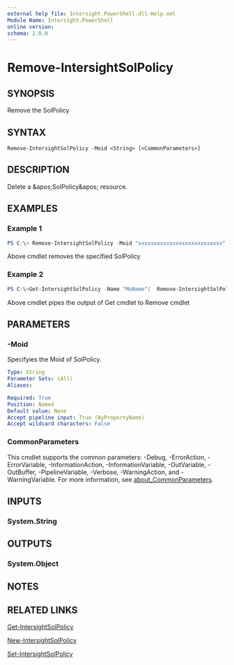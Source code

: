 ```yaml
---
external help file: Intersight.PowerShell.dll-Help.xml
Module Name: Intersight.PowerShell
online version:
schema: 2.0.0
---
```


# Remove-IntersightSolPolicy

## SYNOPSIS
Remove the SolPolicy

## SYNTAX

```
Remove-IntersightSolPolicy -Moid <String> [<CommonParameters>]
```

## DESCRIPTION
Delete a &amp;apos;SolPolicy&amp;apos; resource.

## EXAMPLES

### Example 1
```powershell
PS C:\> Remove-IntersightSolPolicy -Moid "xxxxxxxxxxxxxxxxxxxxxxxxxxx"
```
Above cmdlet removes the specified SolPolicy 

### Example 2
```powershell
PS C:\>Get-IntersightSolPolicy -Name "MoName"|  Remove-IntersightSolPolicy
```
Above cmdlet pipes the output of Get cmdlet to Remove cmdlet

## PARAMETERS

### -Moid
Specifyies the Moid of SolPolicy.

```yaml
Type: String
Parameter Sets: (All)
Aliases:

Required: True
Position: Named
Default value: None
Accept pipeline input: True (ByPropertyName)
Accept wildcard characters: False
```

### CommonParameters
This cmdlet supports the common parameters: -Debug, -ErrorAction, -ErrorVariable, -InformationAction, -InformationVariable, -OutVariable, -OutBuffer, -PipelineVariable, -Verbose, -WarningAction, and -WarningVariable. For more information, see [about_CommonParameters](http://go.microsoft.com/fwlink/?LinkID=113216).

## INPUTS

### System.String

## OUTPUTS

### System.Object
## NOTES

## RELATED LINKS

[Get-IntersightSolPolicy](./Get-IntersightSolPolicy.md)

[New-IntersightSolPolicy](./New-IntersightSolPolicy.md)

[Set-IntersightSolPolicy](./Set-IntersightSolPolicy.md)

